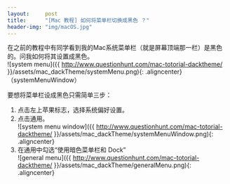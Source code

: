 ```yaml
---
layout:     post
title:      "[Mac 教程] 如何将菜单栏切换成黑色 ？"
header-img: "img/macOS.jpg"
---
```


在之前的教程中有同学看到我的Mac系统菜单栏（就是屏幕顶端那一栏）是黑色的。问我如何将其设置成黑色。<br/>
![system menu]({{ http://www.questionhunt.com/mac-totorial-dacktheme/ }}/assets/mac_dackTheme/systemMenu.png){: .aligncenter}<br/>（systemMenuWindow）

要想将菜单栏设成黑色只需简单三步：

1. 点击左上苹果标志，选择系统偏好设置。<br/>
2. 点击通用。<br/>
![system menu window]({{ http://www.questionhunt.com/mac-totorial-dacktheme/ }}/assets/mac_dackTheme/systemMenuWindow.png){: .aligncenter}<br/>
3. 在通用中勾选“使用暗色菜单栏和 Dock”<br/>
![general menu]({{ http://www.questionhunt.com/mac-totorial-dacktheme/ }}/assets/mac_dackTheme/generalMenu.png){: .aligncenter}<br/>
